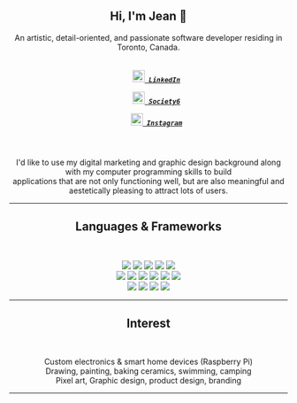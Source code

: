 <h2 align="center">
  Hi, I'm Jean 👋
</h2>

<p align="center">
  An artistic, detail-oriented, and passionate software developer residing in Toronto, Canada.
</p>

<h5 align="center">
  <code>
    <a href="https://www.linkedin.com/in/jeankangdev/" title="linkedin"><img width="22" src="https://github.com/yunakang/yunakang/blob/main/images/linkedin.svg"> LinkedIn</a>
  </code>
  <code>
    <a href="https://society6.com/orangesage" title="society6"><img width="22" src="https://github.com/yunakang/yunakang/blob/main/images/society6.svg"> Society6</a>
  </code>
  <code>
    <a href="https://www.instagram.com/jeantobeige/" title="instagram"><img width="22" src="https://github.com/yunakang/yunakang/blob/main/images/instagram.svg"> Instagram</a>
  </code>
</h5>

<p align="center">
  <br>
  I'd like to use my digital marketing and graphic design background along with my computer programming skills to build 
  <br>
  applications that are not only functioning well, but are also meaningful and aestetically pleasing to attract lots of users.
  <br>
</p>

***

<h2 align="center">
  Languages & Frameworks
</h2>

<br>
<p align="center">
  <code><img src="https://img.shields.io/badge/JavaScript-F7DF1E?style=for-the-badge&logo=javascript&logoColor=black"/></code>
  <code><img src="https://img.shields.io/badge/html5%20-%23E34F26.svg?&style=for-the-badge&logo=html5&logoColor=white"/></code>
  <code><img src="https://img.shields.io/badge/css3%20-%231572B6.svg?&style=for-the-badge&logo=css3&logoColor=white"/></code>
  <code><img src="https://img.shields.io/badge/node.js%20-%2343853D.svg?&style=for-the-badge&logo=node.js&logoColor=white"/></code>
  <code><img src="https://img.shields.io/badge/react%20-%2320232a.svg?&style=for-the-badge&logo=react&logoColor=%2361DAFB"/></code>
  <br>
  <code><img src="https://img.shields.io/badge/Vue.js-35495E?style=for-the-badge&logo=vue.js&logoColor=4FC08D"/></code>
  <code><img src="https://img.shields.io/badge/Angular-DD0031?style=for-the-badge&logo=angular&logoColor=white"/></code>
  <code><img src="https://img.shields.io/badge/Sass-CC6699?style=for-the-badge&logo=sass&logoColor=white"/></code>
  <code><img src="https://img.shields.io/badge/C-00599C?style=for-the-badge&logo=c&logoColor=white"/></code>
  <code><img src="https://img.shields.io/badge/C%2B%2B-00599C?style=for-the-badge&logo=c%2B%2B&logoColor=white"/></code>
  <code><img src="https://img.shields.io/badge/mysql-%2300f.svg?&style=for-the-badge&logo=mysql&logoColor=white"/></code>
  <br>
  <code><img src="https://img.shields.io/badge/git%20-%23F05033.svg?&style=for-the-badge&logo=git&logoColor=white"/></code>
  <code><img src="https://img.shields.io/badge/github%20-%23121011.svg?&style=for-the-badge&logo=github&logoColor=white"/></code>
  <code><img src="https://img.shields.io/badge/heroku%20-%23430098.svg?&style=for-the-badge&logo=heroku&logoColor=white"/></code>
  <code><img src="https://img.shields.io/badge/MongoDB-4EA94B?style=for-the-badge&logo=mongodb&logoColor=white"/></code>
</p>


***

<h2 align="center">
  Interest
</h2>

<br>
<p align="center">
  Custom electronics & smart home devices (Raspberry Pi)<br>
  Drawing, painting, baking ceramics, swimming, camping<br>
  Pixel art, Graphic design, product design, branding<br>
</p>

***
